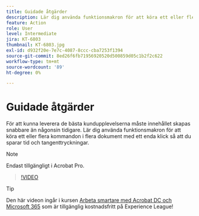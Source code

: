 ```yaml
---
title: Guidade åtgärder
description: Lär dig använda funktionsmakron för att köra ett eller flera kommandon i flera dokument med ett enda klick
feature: Action
role: User
level: Intermediate
jira: KT-6803
thumbnail: KT-6803.jpg
exl-id: d932f20e-7e7c-4087-8ccc-cba7253f1394
source-git-commit: 8ed26f6fb71956920520d500859d05c1b2f2c622
workflow-type: tm+mt
source-wordcount: '89'
ht-degree: 0%

---
```


# Guidade åtgärder

För att kunna leverera de bästa kundupplevelserna måste innehållet skapas snabbare än någonsin tidigare. Lär dig använda funktionsmakron för att köra ett eller flera kommandon i flera dokument med ett enda klick så att du sparar tid och tangenttryckningar.

>[!NOTE]
>
>Endast tillgängligt i Acrobat Pro.

>[!VIDEO](https://video.tv.adobe.com/v/3433138?quality=12&learn=on&hidetitle=true)

>[!TIP]
>
>Den här videon ingår i kursen [Arbeta smartare med Acrobat DC och Microsoft 365](https://experienceleague.adobe.com/?recommended=Acrobat-U-1-2021.microsoft365) som är tillgänglig kostnadsfritt på Experience League!

